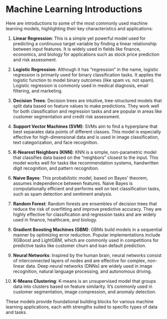 # Machine Learning Introductions
Here are introductions to some of the most commonly used machine learning models, highlighting their key characteristics and applications:

1. **Linear Regression**: This is a simple yet powerful model used for predicting a continuous target variable by finding a linear relationship between input features. It is widely used in fields like finance, economics, and biology for applications such as stock price prediction and risk assessment.

2. **Logistic Regression**: Although it has “regression” in the name, logistic regression is primarily used for binary classification tasks. It applies the logistic function to model binary outcomes (like spam vs. not spam). Logistic regression is commonly used in medical diagnosis, email filtering, and marketing.

3. **Decision Trees**: Decision trees are intuitive, tree-structured models that split data based on feature values to make predictions. They work well for both classification and regression tasks and are popular in areas like customer segmentation and credit risk assessment.

4. **Support Vector Machines (SVM)**: SVMs aim to find a hyperplane that best separates data points of different classes. This model is especially effective for high-dimensional data and is used in image classification, text categorization, and face recognition.

5. **K-Nearest Neighbors (KNN)**: KNN is a simple, non-parametric model that classifies data based on the “neighbors” closest to the input. This model works well for tasks like recommendation systems, handwritten digit recognition, and pattern recognition.

6. **Naive Bayes**: This probabilistic model, based on Bayes' theorem, assumes independence between features. Naive Bayes is computationally efficient and performs well on text classification tasks, such as spam detection and sentiment analysis.

7. **Random Forest**: Random forests are ensembles of decision trees that reduce the risk of overfitting and improve predictive accuracy. They are highly effective for classification and regression tasks and are widely used in finance, healthcare, and biology.

8. **Gradient Boosting Machines (GBM)**: GBMs build models in a sequential manner by optimizing error reduction. Popular implementations include XGBoost and LightGBM, which are commonly used in competitions for predictive tasks like customer churn and loan default prediction.

9. **Neural Networks**: Inspired by the human brain, neural networks consist of interconnected layers of nodes and are effective for complex, non-linear data. Deep neural networks (DNNs) are widely used in image recognition, natural language processing, and autonomous driving.

10. **K-Means Clustering**: K-means is an unsupervised model that groups data into clusters based on feature similarity. It’s commonly used in customer segmentation, image compression, and anomaly detection.

These models provide foundational building blocks for various machine learning applications, each with strengths suited to specific types of data and tasks.


